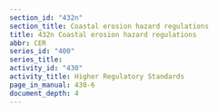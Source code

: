 ```yaml
---
section_id: "432n"
section_title: Coastal erosion hazard regulations
title: 432n Coastal erosion hazard regulations
abbr: CER
series_id: "400"
series_title: 
activity_id: "430"
activity_title: Higher Regulatory Standards
page_in_manual: 430-6
document_depth: 4
---
```


